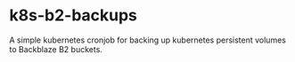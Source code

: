 # k8s-b2-backups
A simple kubernetes cronjob for backing up kubernetes persistent volumes to Backblaze B2 buckets.
